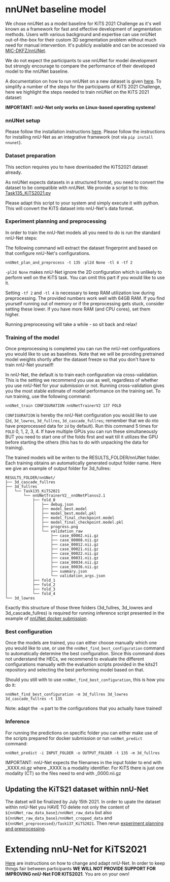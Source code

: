 # nnUNet baseline model

We chose nnUNet as a model baseline for KiTS 2021 Challenge as it's well known as a framework for fast and effective
development of segmentation methods. Users with various background and expertise can use nnUNet out-of-the-box for
their custom 3D segmentation problem without much need for manual intervention. It's publicly available and can be
accessed via [MIC-DKFZ/nnUNet](https://github.com/MIC-DKFZ/nnUNet).

We do not expect the participants to use nnUNet for model development but strongly encourage to compare the performance of
their developed model to the nnUNet baseline.

A documentation on how to run nnUNet on a new dataset is
given [here](https://github.com/MIC-DKFZ/nnUNet#how-to-run-nnu-net-on-a-new-dataset). To simplify a number of the steps
for the participants of KiTS 2021 Challenge, here we highlight the steps needed to train nnUNet on the KiTS 2021 dataset:

**IMPORTANT: nnU-Net only works on Linux-based operating systems!**

### nnUNet setup

Please follow the installation instructions [here](https://github.com/MIC-DKFZ/nnUNet#installation). Please follow the 
instructions for installing nnU-Net as an integrative framework (not via `pip install nnunet`).

### Dataset preparation

This section requires you to have downloaded the KiTS2021 dataset already.

As nnUNet expects datasets in a structured format, you need to convert the dataset to be compatible with nnUNet. We
provide a script to to this: [Task135_KiTS2021.py](https://github.com/MIC-DKFZ/nnUNet/blob/master/nnunet/dataset_conversion/Task135_KiTS2021.py)

Please adapt this script to your system and simply execute it with python. This will convert the KiTS dataset into 
nnU-Net's data format.

### Experiment planning and preprocessing
In order to train the nnU-Net models all you need to do is run the standard nnU-Net steps:

The following command will extract the dataset fingerprint and based on that configure nnU-Net's configurations.
```console
nnUNet_plan_and_preprocess -t 135 -pl2d None -tl 4 -tf 2
```

`-pl2d None` makes nnU-Net ignore the 2D configuration which is unlikely to perform well on the KiTS task. You can 
omit this part if you would like to use it.

Setting `-tf 2` and `-tl 4` is necessary to keep RAM utilization low during preprocessing. The provided numbers work 
well with 64GB RAM. If you find yourself running out of memory or if the preprocessing gets stuck, consider setting 
these lower. If you have more RAM (and CPU cores), set them higher.

Running preprocessing will take a while - so sit back and relax!

### Training of the model
Once preprocessing is completed you can run the nnU-net configurations you would like to use as baselines. Note that 
we will be providing pretrained model weights shortly after the dataset freeze so that you don't have to train nnU-Net yourself!

In nnU-Net, the default is to train each configuration via cross-validation. This is the setting we recommend you use 
as well, regardless of whether you use nnU-Net for your submission or not. Running cross-validation gives you the most 
stable estimate of model performance on the training set. To run training, use the following command:

```console
nnUNet_train CONFIGURATION nnUNetTrainerV2 137 FOLD
```

`CONFIGURATION` is hereby the nnU-Net configuration you would like to use (`2d`, `3d_lowres`, `3d_fullres`, 
`3d_cascade_fullres`; remember that we do nto have preprocessed data for `2d` by default). Run this command 5 times 
for `FOLD` 0, 1, 2, 3, 4. If have multiple GPUs you can run these simultaneously BUT you need to start one of the folds 
first and wait till it utilizes the GPU before starting the others (this has to do with unpacking the data for training).

The trained models will be writen to the RESULTS_FOLDER/nnUNet folder. Each training obtains an automatically generated
output folder name. Here we give an example of output folder for 3d_fullres:

    RESULTS_FOLDER/nnUNet/
    ├── 3d_cascade_fullres
    ├── 3d_fullres
    │   └── Task135_KiTS2021
    │       └── nnUNetTrainerV2__nnUNetPlansv2.1
    │           ├── fold_0
    │           │   ├── debug.json
    │           │   ├── model_best.model
    │           │   ├── model_best.model.pkl
    │           │   ├── model_final_checkpoint.model
    │           │   ├── model_final_checkpoint.model.pkl
    │           │   ├── progress.png
    │           │   └── validation_raw
    │           │       ├── case_00002.nii.gz
    │           │       ├── case_00008.nii.gz
    │           │       ├── case_00012.nii.gz
    │           │       ├── case_00021.nii.gz
    │           │       ├── case_00022.nii.gz
    │           │       ├── case_00031.nii.gz
    │           │       ├── case_00034.nii.gz
    │           │       ├── case_00036.nii.gz
    │           │       ├── summary.json
    │           │       └── validation_args.json
    │           ├── fold_1
    │           ├── fold_2
    │           ├── fold_3
    │           └── fold_4
    └── 3d_lowres

Exactly this structure of those three folders (3d_fullres, 3d_lowres and 3d_cascade_fullres) is required for running 
inference script presented in the example
of [nnUNet docker submission](https://github.com/trofimova/kits21/tree/master/examples/submission/nnUNet_submission).

### Best configuration

Once the models are trained, you can either choose manually which one you would like to use, or use the 
`nnUNet_find_best_configuration` command to automatically determine the best configuration. Since this command does not 
understand the HECs, we recommend to evaluate the different configurations manually with the evaluation scripts 
provided in the kits21 repository and selecting the best performing model based on that.

Should you still with to use `nnUNet_find_best_configuration`, this is how you do it:
```console
nnUNet_find_best_configuration -m 3d_fullres 3d_lowres 3d_cascade_fullres -t 135 
```

Note: adapt the `-m` part to the configurations that you actually have trained!

### Inference

For running the predictions on specific folder you can either make use of the scripts
prepared for docker submission or run `nnUNet_predict` command: 
```console
nnUNet_predict -i INPUT_FOLDER -o OUTPUT_FOLDER -t 135 -m 3d_fullres 
```

IMPORTANT: nnU-Net expects the filenames in the input folder to end with _XXXX.nii.gz where _XXXX is a modality 
identifier. For KiTS there is just one modality (CT) so the files need to end with _0000.nii.gz

## Updating the KiTS21 dataset within nnU-Net

The datset will be finalized by July 15th 2021. In order to upate the dataset within nnU-Net you HAVE TO delete not 
only the content of `${nnUNet_raw_data_base}/nnUNet_raw_data` but also `${nnUNet_raw_data_base}/nnUNet_cropped_data` 
and `${nnUNet_preprocessed}/Task137_KiTS2021`. Then rerun [experiment planning and preprocessing](#experiment-planning-and-preprocessing).

# Extending nnU-Net for KiTS2021

[Here](https://github.com/MIC-DKFZ/nnUNet/blob/master/documentation/extending_nnunet.md) are instructions on how to 
change and adapt nnU-Net. In order to keep things fair between participants **WE WILL NOT PROVIDE SUPPORT FOR IMPROVING 
nnU-Net FOR KITS2021**. You are on your own! 